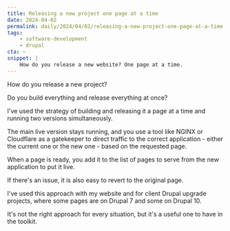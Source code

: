 ```yaml
---
title: Releasing a new project one page at a time
date: 2024-04-02
permalink: daily/2024/04/02/releasing-a-new-project-one-page-at-a-time
tags:
    - software-development
    - drupal
cta: ~
snippet: |
    How do you release a new website? One page at a time.
---
```


How do you release a new project?

Do you build everything and release everything at once?

I've used the strategy of building and releasing it a page at a time and running two versions simultaneously.

The main live version stays running, and you use a tool like NGINX or Cloudflare as a gatekeeper to direct traffic to the correct application - either the current one or the new one - based on the requested page.

When a page is ready, you add it to the list of pages to serve from the new application to put it live.

If there's an issue, it is also easy to revert to the original page.

I've used this approach with my website and for client Drupal upgrade projects, where some pages are on Drupal 7 and some on Drupal 10.

It's not the right approach for every situation, but it's a useful one to have in the toolkit.
